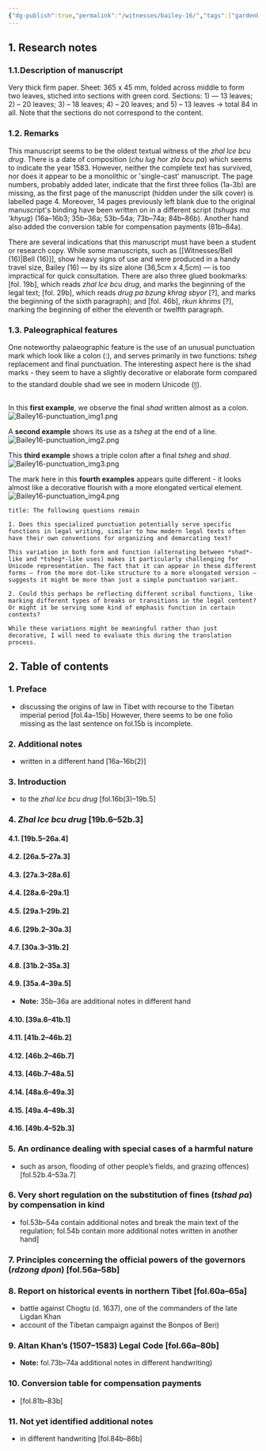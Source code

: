 ```yaml
---
{"dg-publish":true,"permalink":"/witnesses/bailey-16/","tags":["gardenEntry"]}
---
```


## 1. Research notes

### 1.1.Description of manuscript

Very thick firm paper. Sheet: 365 x 45 mm, folded across middle to form two leaves, stiched into sections with green cord. 
Sections: 1) — 13 leaves; 2) – 20 leaves; 3) – 18 leaves; 4) – 20 leaves; and 5) – 13 leaves -> total 84 in all. Note that the sections do not correspond to the content.

### 1.2. Remarks
This manuscript seems to be the oldest textual witness of the *zhal lce bcu drug*. There is a date of composition (*chu lug hor zla bcu pa*) which seems to indicate the year 1583. However, neither the complete text has survived, nor does it appear to be a monolithic or 'single-cast' manuscript. The page numbers, probably added later, indicate that the first three folios (1a-3b) are missing, as the first page of the manuscript (hidden under the silk cover) is labelled page 4. Moreover, 14 pages previously left blank due to the original manuscript's binding have been written on in a different script (*tshugs ma ‘khyug*) (16a–16b3; 35b–36a; 53b–54a; 73b–74a; 84b–86b). Another hand also added the conversion table for compensation payments (81b–84a).

There are several indications that this manuscript must have been a student or research copy. While some manuscripts, such as [[Witnesses/Bell (16)\|Bell (16)]], show heavy signs of use and were produced in a handy travel size, Bailey (16) — by its size alone (36,5cm x 4,5cm) — is too impractical for quick consultation. 
There are also three glued bookmarks: \[fol. 19b], which reads *zhal lce bcu drug*, and marks the beginning of the legal text; \[fol. 29b], which reads *drug pa bzung khrag sbyor* \[?], and marks the beginning of the sixth paragraph); and \[fol. 46b], *rkun khrims* \[?], marking the beginning of either the eleventh or twelfth paragraph.

### 1.3. Paleographical features

One noteworthy palaeographic feature is the use of an unusual punctuation mark which look like a colon (:), and serves primarily in two functions: *tsheg* replacement and final punctuation. The interesting aspect here is the shad marks - they seem to have a slightly decorative or elaborate form compared to the standard double shad we see in modern Unicode (།།). 


In this **first example**, we observe the final *shad* written almost as a colon. 
![Bailey16-punctuation_img1.png](/img/user/Witnesses/assets/Bailey16-punctuation_img1.png)

A **second example** shows its use as a *tsheg* at the end of a line.
![Bailey16-punctuation_img2.png](/img/user/Witnesses/assets/Bailey16-punctuation_img2.png)

This **third example** shows a triple colon after a final *tsheg* and *shad*.
![Bailey16-punctuation_img3.png](/img/user/Witnesses/assets/Bailey16-punctuation_img3.png)

The mark here in this **fourth examples** appears quite different - it looks almost like a decorative flourish with a more elongated vertical element.
![Bailey16-punctuation_img4.png](/img/user/Witnesses/assets/Bailey16-punctuation_img4.png)

```ad-info
title: The following questions remain

1. Does this specialized punctuation potentially serve specific functions in legal writing, similar to how modern legal texts often have their own conventions for organizing and demarcating text?

This variation in both form and function (alternating between *shad*-like and *tsheg*-like uses) makes it particularly challenging for Unicode representation. The fact that it can appear in these different forms – from the more dot-like structure to a more elongated version – suggests it might be more than just a simple punctuation variant.

2. Could this perhaps be reflecting different scribal functions, like marking different types of breaks or transitions in the legal content? Or might it be serving some kind of emphasis function in certain contexts?

While these variations might be meaningful rather than just decorative, I will need to evaluate this during the translation process.
```

## 2. Table of contents

### 1. Preface 

* discussing the origins of law in Tibet with recourse to the Tibetan imperial period \[fol.4a–15b] However, there seems to be one folio missing as the last sentence on fol.15b is incomplete.

### 2. Additional notes 
* written in a different hand \[16a–16b(2)]

### 3. Introduction 
* to the *zhal lce bcu drug* \[fol.16b(3)–19b.5]
### 4. *Zhal lce bcu drug* \[19b.6–52b.3]
#### 4.1. \[19b.5–26a.4]
#### 4.2. \[26a.5–27a.3]
#### 4.3. \[27a.3–28a.6]
#### 4.4. \[28a.6–29a.1]
#### 4.5. \[29a.1–29b.2]
#### 4.6. \[29b.2–30a.3]
#### 4.7. \[30a.3–31b.2]
#### 4.8. \[31b.2–35a.3]
#### 4.9. \[35a.4–39a.5] 
* **Note:** 35b–36a are additional notes in different hand
#### 4.10. \[39a.6–41b.1]
#### 4.11. \[41b.2–46b.2]
#### 4.12. \[46b.2–46b.7]
#### 4.13. \[46b.7–48a.5]
#### 4.14. \[48a.6–49a.3]
#### 4.15. \[49a.4–49b.3]
#### 4.16. \[49b.4–52b.3]

### 5. An ordinance dealing with special cases of a harmful nature
* such as arson, flooding of other people’s fields, and grazing offences) \[fol.52b.4–53a.7]

### 6. Very short regulation on the substitution of fines (*tshad pa*) **by compensation in kind** 
* fol.53b–54a contain additional notes and break the main text of the regulation; fol.54b contain more additional notes written in another hand]
### 7. Principles concerning the official powers of the governors (*rdzong dpon*) \[fol.56a–58b]

### 8. Report on historical events in northern Tibet \[fol.60a–65a]
* battle against Chogtu (d. 1637), one of the commanders of the late Ligdan Khan
* account of the Tibetan campaign against the Bonpos of Beri)

### 9. Altan Khan’s (1507–1583) Legal Code \[fol.66a–80b]
* **Note:** fol.73b–74a additional notes in different handwriting)

### 10. Conversion table for compensation payments
* \[fol.81b–83b]

### 11. Not yet identified additional notes
* in different handwriting \[fol.84b–86b]